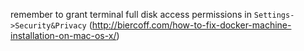 remember to grant terminal full disk access permissions in `Settings->Security&Privacy` (http://biercoff.com/how-to-fix-docker-machine-installation-on-mac-os-x/)
